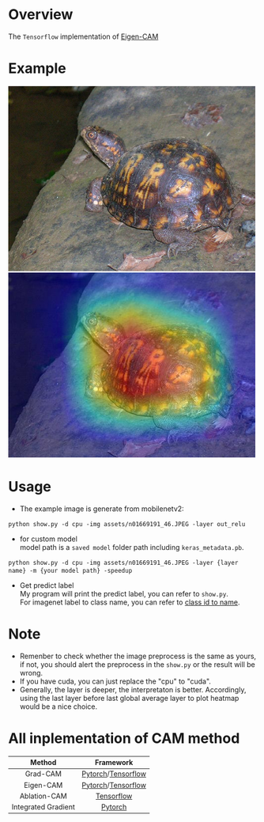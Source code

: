 # Overview
The `Tensorflow` implementation of [Eigen-CAM](https://paperswithcode.com/paper/eigen-cam-class-activation-map-using)

# Example
![](assets/n01669191_46.JPEG)
![](assets/heatmap.jpg)

# Usage
- The example image is generate from mobilenetv2:  
```
python show.py -d cpu -img assets/n01669191_46.JPEG -layer out_relu
```

- for custom model  
model path is a `saved model` folder path including `keras_metadata.pb`.
```
python show.py -d cpu -img assets/n01669191_46.JPEG -layer {layer name} -m {your model path} -speedup
```
- Get predict label  
  My program will print the predict label, you can refer to `show.py`.  
  For imagenet label to class name, you can refer to [class id to name](https://gist.github.com/yrevar/942d3a0ac09ec9e5eb3a).
  
# Note
- Remenber to check whether the image preprocess is the same as yours, if not, you should alert the preprocess in the `show.py` or the result will be wrong.
- If you have cuda, you can just replace the "cpu" to "cuda". 
- Generally, the layer is deeper, the interpretaton is better. Accordingly, using the last layer before last global average layer to plot heatmap would be a nice choice.


# All inplementation of CAM method
| Method   | Framework |
| :-----:  | :--------: |
| Grad-CAM | [Pytorch](https://github.com/shyhyawJou/GradCAM-pytorch)/[Tensorflow](https://github.com/shyhyawJou/GradCAM-Tensorflow) | 
| Eigen-CAM | [Pytorch](https://github.com/shyhyawJou/EigenCAM-Pytorch)/[Tensorflow](https://github.com/shyhyawJou/Eigen-CAM-Tensorflow) |
| Ablation-CAM | [Tensorflow](https://github.com/shyhyawJou/Ablation-CAM-Tensorflow) |
| Integrated Gradient | [Pytorch](https://github.com/shyhyawJou/Integrated-Gradient-Pytorch) |
